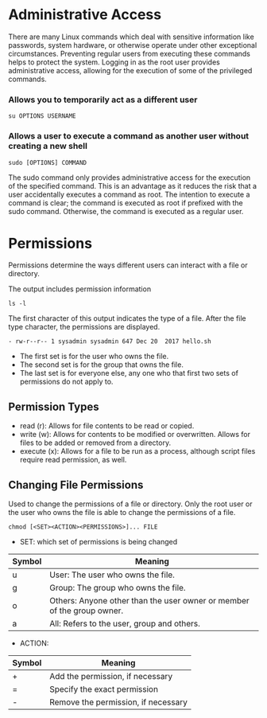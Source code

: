 # Administrative Access

There are many Linux commands which deal with sensitive information like passwords, system hardware, or otherwise operate under other exceptional circumstances. Preventing regular users from executing these commands helps to protect the system. Logging in as the root user provides administrative access, allowing for the execution of some of the privileged commands.

### Allows you to temporarily act as a different user

```
su OPTIONS USERNAME
```
### Allows a user to execute a command as another user without creating a new shell

```
sudo [OPTIONS] COMMAND
```
The sudo command only provides administrative access for the execution of the specified command. This is an advantage as it reduces the risk that a user accidentally executes a command as root. The intention to execute a command is clear; the command is executed as root if prefixed with the sudo command. Otherwise, the command is executed as a regular user.

# Permissions

Permissions determine the ways different users can interact with a file or directory.

The output includes permission information
```
ls -l
```

The first character of this output indicates the type of a file. After the file type character, the permissions are displayed.

```
- rw-r--r-- 1 sysadmin sysadmin 647 Dec 20  2017 hello.sh
```
* The first set is for the user who owns the file.
* The second set is for the group that owns the file.
* The last set is for everyone else, any one who that first two sets of permissions do not apply to.


## Permission Types

* read (r): Allows for file contents to be read or copied.
* write (w): Allows for contents to be modified or overwritten. Allows for files to be added or removed from a directory.
* execute (x): Allows for a file to be run as a process, although script files require read permission, as well.

## Changing File Permissions

Used to change the permissions of a file or directory. Only the root user or the user who owns the file is able to change the permissions of a file.

```
chmod [<SET><ACTION><PERMISSIONS>]... FILE
```
* SET: which set of permissions is being changed

Symbol|	Meaning
--- | ---
u	   | User: The user who owns the file.
g	   | Group: The group who owns the file.
o	   | Others: Anyone other than the user owner or member of the group owner.
a	   | All: Refers to the user, group and others.

* ACTION: 

Symbol|	Meaning
--- | ---
+	| Add the permission, if necessary
=	| Specify the exact permission
-	| Remove the permission, if necessary
